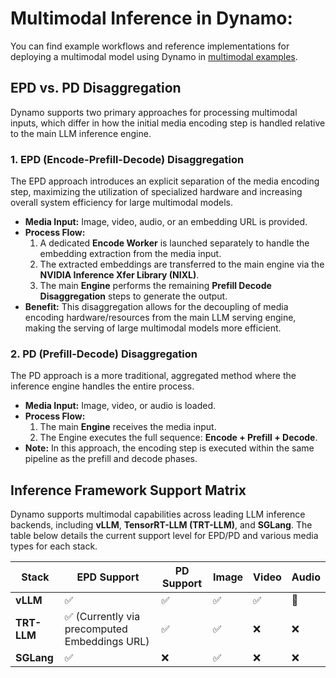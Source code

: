 <!--
SPDX-FileCopyrightText: Copyright (c) 2025 NVIDIA CORPORATION & AFFILIATES.
All rights reserved.
SPDX-License-Identifier: Apache-2.0

Licensed under the Apache License, Version 2.0 (the "License");
you may not use this file except in compliance with the License.
You may obtain a copy of the License at

http://www.apache.org/licenses/LICENSE-2.0

Unless required by applicable law or agreed to in writing, software
distributed under the License is distributed on an "AS IS" BASIS,
WITHOUT WARRANTIES OR CONDITIONS OF ANY KIND, either express or implied.
See the License for the specific language governing permissions and
limitations under the License.
-->

# Multimodal Inference in Dynamo:

You can find example workflows and reference implementations for deploying a multimodal model using Dynamo in [multimodal examples](https://github.com/ai-dynamo/dynamo/tree/main/examples/multimodal).

##  EPD vs. PD Disaggregation
Dynamo supports two primary approaches for processing multimodal inputs, which differ in how the initial media encoding step is handled relative to the main LLM inference engine.

### 1. EPD (Encode-Prefill-Decode) Disaggregation
The EPD approach introduces an explicit separation of the media encoding step, maximizing the utilization of specialized hardware and increasing overall system efficiency for large multimodal models.

* **Media Input:** Image, video, audio, or an embedding URL is provided.
* **Process Flow:**
    1.  A dedicated **Encode Worker** is launched separately to handle the embedding extraction from the media input.
    2.  The extracted embeddings are transferred to the main engine via the **NVIDIA Inference Xfer Library (NIXL)**.
    3.  The main **Engine** performs the remaining **Prefill Decode Disaggregation** steps to generate the output.
* **Benefit:** This disaggregation allows for the decoupling of media encoding hardware/resources from the main LLM serving engine, making the serving of large multimodal models more efficient.

### 2. PD (Prefill-Decode) Disaggregation

The PD approach is a more traditional, aggregated method where the inference engine handles the entire process.
* **Media Input:** Image, video, or audio is loaded.
* **Process Flow:**
    1.  The main **Engine** receives the media input.
    2.  The Engine executes the full sequence: **Encode + Prefill + Decode**.
* **Note:** In this approach, the encoding step is executed within the same pipeline as the prefill and decode phases.

## Inference Framework Support Matrix

Dynamo supports multimodal capabilities across leading LLM inference backends, including **vLLM**, **TensorRT-LLM (TRT-LLM)**, and **SGLang**. The table below details the current support level for EPD/PD and various media types for each stack.

| Stack | EPD Support | PD Support | Image | Video | Audio |
| --------- | --------- | --------- | --------- |---------| --------- |
| **vLLM** | ✅  | ✅  | ✅  | ✅  | 🚧 |
| **TRT-LLM** | ✅  (Currently via precomputed Embeddings URL) | ✅  | ✅  | ❌  | ❌  |
| **SGLang** | ✅  | ❌  | ✅  | ❌  | ❌  |
